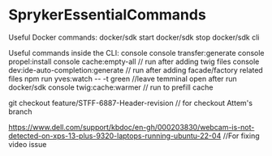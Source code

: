 # SprykerEssentialCommands

Useful Docker commands:
docker/sdk start
docker/sdk stop
docker/sdk cli


Useful commands inside the CLI:
console
console transfer:generate
console propel:install
console cache:empty-all // run after adding twig files
console dev:ide-auto-completion:generate // run after adding facade/factory related files
npm run yves:watch -- -t green //leave temminal open after run
docker/sdk console twig:cache:warmer // run to prefill cache

git checkout feature/STFF-6887-Header-revision // for checkout Attem's branch

https://www.dell.com/support/kbdoc/en-gh/000203830/webcam-is-not-detected-on-xps-13-plus-9320-laptops-running-ubuntu-22-04 //For fixing video issue

